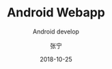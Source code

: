 ---
layout:     post
title:     Android Webapp
subtitle:  Android develop 
date:       2018-10-25
author:     张宁
header-img: img/post-bg-cook.jpg
catalog: true
tags:
    - Android
    - Java
    - Programming Language
---